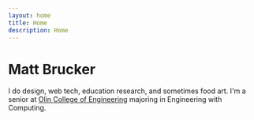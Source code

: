 ```yaml
---
layout: home
title: Home
description: Home
---
```


# Matt Brucker

I do design, web tech, education research, and sometimes food art. I'm a senior at [Olin College of Engineering](http://www.olin.edu/) majoring in Engineering with Computing. 

